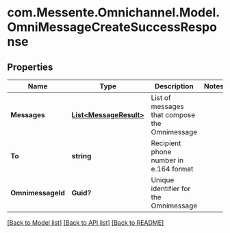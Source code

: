 # com.Messente.Omnichannel.Model.OmniMessageCreateSuccessResponse
## Properties

Name | Type | Description | Notes
------------ | ------------- | ------------- | -------------
**Messages** | [**List&lt;MessageResult&gt;**](MessageResult.md) | List of messages that compose the Omnimessage | 
**To** | **string** | Recipient phone number in e.164 format | 
**OmnimessageId** | **Guid?** | Unique identifier for the Omnimessage | 

[[Back to Model list]](../README.md#documentation-for-models) [[Back to API list]](../README.md#documentation-for-api-endpoints) [[Back to README]](../README.md)

